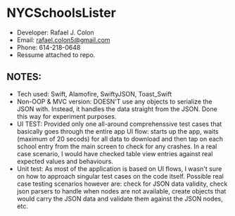# NYCSchoolsLister
* Developer: Rafael J. Colon
* Email: rafael.colon5@gmail.com
* Phone: 614-218-0648
* Ressume attached to repo.

## NOTES:
 * Tech used: Swift, Alamofire, SwiftyJSON, Toast_Swift
 * Non-OOP & MVC version: DOESN'T use any objects to serialize the JSON with.  Instead, it handles the data straight from the JSON.  Done this way for experiment purposes.
 * UI TEST: Provided only one all-around comprehenssive test cases that basically goes through the entire app UI flow: starts up the app, waits (maximum of 20 secods) for all data to download and then tap on each school entry from the main screen to check for any crashes.  In a real case scenario, I would have checked table view entries against real expected values and behaviours. 
 * Unit test: As most of the application is based on UI flows, I wasn't sure on how to approach singular test cases on the code itself.  Possible real case testing scenarios however are: check for JSON data validity, check json parsers to handle when nodes are not available, create objects that would carry the JSON data and validate them against the JSON nodes, etc.

